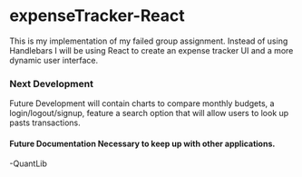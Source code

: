 # expenseTracker-React
This is my implementation of my failed group assignment. Instead of using Handlebars I will be using React to create an expense tracker UI and a more dynamic user interface.



### Next Development

Future Development will contain charts to compare monthly budgets, a login/logout/signup, feature a search option that will allow users to look up pasts transactions. 




#### Future Documentation Necessary to keep up with other applications.


-QuantLib


